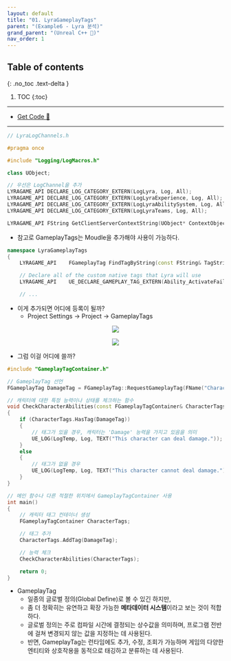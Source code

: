 ```yaml
---
layout: default
title: "01. LyraGameplayTags"
parent: "(Example6 - Lyra 분석)"
grand_parent: "(Unreal C++ 🚀)"
nav_order: 1
---
```


## Table of contents
{: .no_toc .text-delta }

1. TOC
{:toc}

---

* [Get Code 🌟](https://github.com/Arthur880708/LyraClone/tree/1)

---

```cpp
// LyraLogChannels.h

#pragma once

#include "Logging/LogMacros.h"

class UObject;

// 우선은 LogChannel을 추가
LYRAGAME_API DECLARE_LOG_CATEGORY_EXTERN(LogLyra, Log, All);
LYRAGAME_API DECLARE_LOG_CATEGORY_EXTERN(LogLyraExperience, Log, All);
LYRAGAME_API DECLARE_LOG_CATEGORY_EXTERN(LogLyraAbilitySystem, Log, All);
LYRAGAME_API DECLARE_LOG_CATEGORY_EXTERN(LogLyraTeams, Log, All);

LYRAGAME_API FString GetClientServerContextString(UObject* ContextObject = nullptr);
```

* 참고로 GameplayTags는 Moudle을 추가해야 사용이 가능하다.

```cpp
namespace LyraGameplayTags
{
	LYRAGAME_API	FGameplayTag FindTagByString(const FString& TagString, bool bMatchPartialString = false);

	// Declare all of the custom native tags that Lyra will use
	LYRAGAME_API	UE_DECLARE_GAMEPLAY_TAG_EXTERN(Ability_ActivateFail_IsDead);

    // ...
```

* 이게 추가되면 어디에 등록이 될까?
    * Project Settings -> Project -> GameplayTags

<p align="center">
  <img src="https://taehyungs-programming-blog.github.io/blog/assets/images/unreal/unreal_cpp_6/ucpp6-1-1.png"/>
</p>

<p align="center">
  <img src="https://taehyungs-programming-blog.github.io/blog/assets/images/unreal/unreal_cpp_6/ucpp6-1-2.png"/>
</p>

*  그럼 이걸 어디에 쓸까?

```cpp
#include "GameplayTagContainer.h"

// GameplayTag 선언
FGameplayTag DamageTag = FGameplayTag::RequestGameplayTag(FName("Character.Ability.Damage"));

// 캐릭터에 대한 특정 능력이나 상태를 체크하는 함수
void CheckCharacterAbilities(const FGameplayTagContainer& CharacterTags)
{
    if (CharacterTags.HasTag(DamageTag))
    {
        // 태그가 있을 경우, 캐릭터는 'Damage' 능력을 가지고 있음을 의미
        UE_LOG(LogTemp, Log, TEXT("This character can deal damage."));
    }
    else
    {
        // 태그가 없을 경우
        UE_LOG(LogTemp, Log, TEXT("This character cannot deal damage."));
    }
}

// 메인 함수나 다른 적절한 위치에서 GameplayTagContainer 사용
int main()
{
    // 캐릭터 태그 컨테이너 생성
    FGameplayTagContainer CharacterTags;

    // 태그 추가
    CharacterTags.AddTag(DamageTag);

    // 능력 체크
    CheckCharacterAbilities(CharacterTags);

    return 0;
}

```

* GameplayTag
    * 일종의 글로벌 정의(Global Define)로 볼 수 있긴 하지만, 
    * 좀 더 정확히는 유연하고 확장 가능한 **메타데이터 시스템**이라고 보는 것이 적합하다. 
    * 글로벌 정의는 주로 컴파일 시간에 결정되는 상수값을 의미하며, 프로그램 전반에 걸쳐 변경되지 않는 값을 지정하는 데 사용된다. 
    * 반면, GameplayTag는 런타임에도 추가, 수정, 조회가 가능하며 게임의 다양한 엔티티와 상호작용을 동적으로 태깅하고 분류하는 데 사용된다.